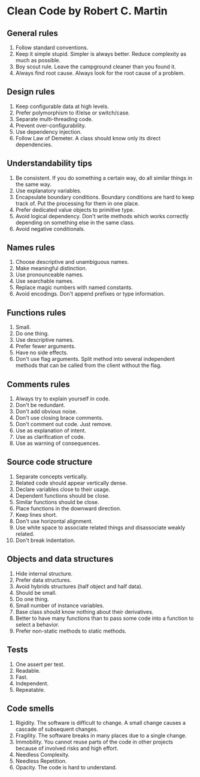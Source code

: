 # Clean Code by Robert C. Martin


## General rules
1. Follow standard conventions.
2. Keep it simple stupid. Simpler is always better. Reduce complexity as much as possible.
3. Boy scout rule. Leave the campground cleaner than you found it.
4. Always find root cause. Always look for the root cause of a problem.

## Design rules
1. Keep configurable data at high levels.
2. Prefer polymorphism to if/else or switch/case.
3. Separate multi-threading code.
4. Prevent over-configurability.
5. Use dependency injection.
6. Follow Law of Demeter. A class should know only its direct dependencies.

## Understandability tips
1. Be consistent. If you do something a certain way, do all similar things in the same way.
2. Use explanatory variables.
3. Encapsulate boundary conditions. Boundary conditions are hard to keep track of. Put the processing for them in one place.
4. Prefer dedicated value objects to primitive type.
5. Avoid logical dependency. Don't write methods which works correctly depending on something else in the same class.
6. Avoid negative conditionals.

## Names rules
1. Choose descriptive and unambiguous names.
2. Make meaningful distinction.
3. Use pronounceable names.
4. Use searchable names.
5. Replace magic numbers with named constants.
6. Avoid encodings. Don't append prefixes or type information.

## Functions rules
1. Small.
2. Do one thing.
3. Use descriptive names.
4. Prefer fewer arguments.
5. Have no side effects.
6. Don't use flag arguments. Split method into several independent methods that can be called from the client without the flag.

## Comments rules
1. Always try to explain yourself in code.
2. Don't be redundant.
3. Don't add obvious noise.
4. Don't use closing brace comments.
5. Don't comment out code. Just remove.
6. Use as explanation of intent.
7. Use as clarification of code.
8. Use as warning of consequences.

## Source code structure
1. Separate concepts vertically.
2. Related code should appear vertically dense.
3. Declare variables close to their usage.
4. Dependent functions should be close.
5. Similar functions should be close.
6. Place functions in the downward direction.
7. Keep lines short.
8. Don't use horizontal alignment.
9. Use white space to associate related things and disassociate weakly related.
10. Don't break indentation.

## Objects and data structures
1. Hide internal structure.
2. Prefer data structures.
3. Avoid hybrids structures (half object and half data).
4. Should be small.
5. Do one thing.
6. Small number of instance variables.
7. Base class should know nothing about their derivatives.
8. Better to have many functions than to pass some code into a function to select a behavior.
9. Prefer non-static methods to static methods.

## Tests
1. One assert per test.
2. Readable.
3. Fast.
4. Independent.
5. Repeatable.

## Code smells
1. Rigidity. The software is difficult to change. A small change causes a cascade of subsequent changes.
2. Fragility. The software breaks in many places due to a single change.
3. Immobility. You cannot reuse parts of the code in other projects because of involved risks and high effort.
4. Needless Complexity.
5. Needless Repetition.
6. Opacity. The code is hard to understand.
